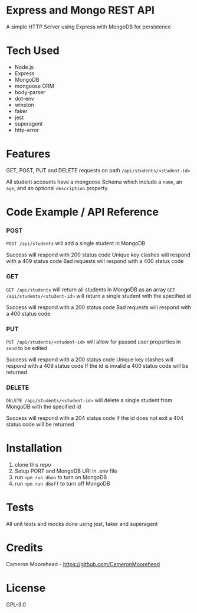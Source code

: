 # Express and Mongo REST API

A simple HTTP Server using Express with MongoDB for persistence

# Tech Used

- Node.js
- Express
- MongoDB
- mongoose ORM
- body-parser
- dot-env
- winston
- faker
- jest
- superagent
- http-error

# Features

GET, POST, PUT and DELETE requests on path `/api/students/<student-id>`

All student accounts have a mongoose Schema which include a `name`, an `age`,
and an optional `description` property.

# Code Example / API Reference

### POST
`POST /api/students` will add a single student in MongoDB

Success will respond with 200 status code
Unique key clashes will respond with a 409 status code
Bad requests will respond with a 400 status code

### GET
`GET /api/students` will return all students in MongoDB as an array
`GET /api/students/<student-id>` will return a single student with the specified id

Success will respond with a 200 status code
Bad requests will respond with a 400 status code

### PUT
`PUT /api/students/<student-id>` will allow for passed user properties in `send` to be edited

Success will respond with a 200 status code
Unique key clashes will respond with a 409 status code
If the id is invalid a 400 status code will be returned


### DELETE
`DELETE /api/students/<student-id>` will delete a single student from MongoDB with the specified id

Success will respond with a 204 status code
If the id does not exit a 404 status code will be returned

# Installation

1. clone this repo
2. Setup PORT and MongoDB URI in .env file
3. run `npm run dbon` to turn on MongoDB
4. run `npm run dboff` to turn off MongoDB

# Tests

All unit tests and mocks done using jest, faker and superagent

# Credits

Cameron Moorehead - https://github.com/CameronMoorehead

# License

GPL-3.0
